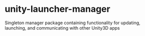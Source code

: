 # unity-launcher-manager
Singleton manager package containing functionality for updating, launching, and communicating with other Unity3D apps
